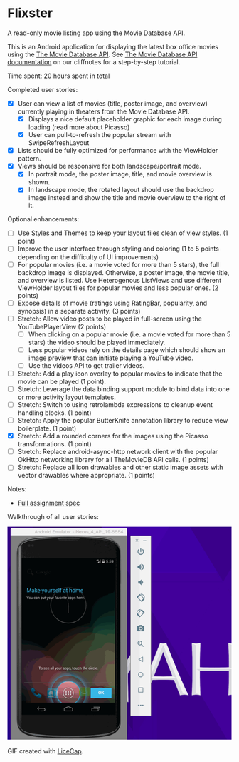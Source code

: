 # Flixster
A read-only movie listing app using the Movie Database API.

This is an Android application for displaying the latest box office movies using the [The Movie Database API](https://api.themoviedb.org/3/movie/now_playing?api_key=a07e22bc18f5cb106bfe4cc1f83ad8ed/). See [The Movie Database API documentation](http://docs.themoviedb.apiary.io/) on our cliffnotes for a step-by-step tutorial.

Time spent: 20 hours spent in total

Completed user stories:

 * [x] User can view a list of movies (title, poster image, and overview) currently playing in theaters from the Movie Database API.
     * [x] Displays a nice default placeholder graphic for each image during loading (read more about Picasso)
     * [x] User can pull-to-refresh the popular stream with SwipeRefreshLayout
 * [x] Lists should be fully optimized for performance with the ViewHolder pattern.
 * [x] Views should be responsive for both landscape/portrait mode.
     * [x] In portrait mode, the poster image, title, and movie overview is shown.
     * [x] In landscape mode, the rotated layout should use the backdrop image instead and show the title and movie overview to the right of it.
 
Optional enhancements: 

 * [ ] Use Styles and Themes to keep your layout files clean of view styles. (1 point)
 * [ ] Improve the user interface through styling and coloring (1 to 5 points depending on the difficulty of UI improvements)
 * [ ] For popular movies (i.e. a movie voted for more than 5 stars), the full backdrop image is displayed. Otherwise, a poster image, the movie title, and overview is listed. Use Heterogenous ListViews and use different ViewHolder layout files for popular movies and less popular ones. (2 points)
 * [ ] Expose details of movie (ratings using RatingBar, popularity, and synopsis) in a separate activity. (3 points)
 * [ ] Stretch: Allow video posts to be played in full-screen using the YouTubePlayerView (2 points)
     * [ ] When clicking on a popular movie (i.e. a movie voted for more than 5 stars) the video should be played immediately.
     * [ ] Less popular videos rely on the details page which should show an image preview that can initiate playing a YouTube video.
     * [ ] Use the videos API to get trailer videos.
 * [ ] Stretch: Add a play icon overlay to popular movies to indicate that the movie can be played (1 point).
 * [ ] Stretch: Leverage the data binding support module to bind data into one or more activity layout templates.
 * [ ] Stretch: Switch to using retrolambda expressions to cleanup event handling blocks. (1 point)
 * [ ] Stretch: Apply the popular ButterKnife annotation library to reduce view boilerplate. (1 point)
 * [x] Stretch: Add a rounded corners for the images using the Picasso transformations. (1 point)
 * [ ] Stretch: Replace android-async-http network client with the popular OkHttp networking library for all TheMovieDB API calls. (1 points)
 * [ ] Stretch: Replace all icon drawables and other static image assets with vector drawables where appropriate. (1 points)

Notes:
  * [Full assignment spec](http://courses.codepath.com/courses/android_fast_track/unit/1#!assignment)

Walkthrough of all user stories:

![Video Walkthrough](required_user_stories.gif)

GIF created with [LiceCap](http://www.cockos.com/licecap/).

